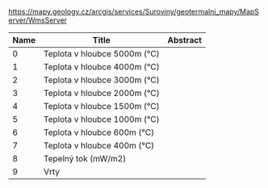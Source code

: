 https://mapy.geology.cz/arcgis/services/Suroviny/geotermalni_mapy/MapServer/WmsServer

|Name|Title|Abstract|
|--|--|--|
|0|Teplota v hloubce 5000m (°C)||
|1|Teplota v hloubce 4000m (°C)||
|2|Teplota v hloubce 3000m (°C)||
|3|Teplota v hloubce 2000m (°C)||
|4|Teplota v hloubce 1500m (°C)||
|5|Teplota v hloubce 1000m (°C)||
|6|Teplota v hloubce 600m (°C)||
|7|Teplota v hloubce 400m (°C)||
|8|Tepelný tok (mW/m2)||
|9|Vrty||
